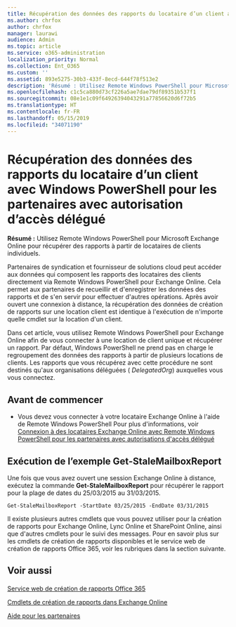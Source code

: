 ```yaml
---
title: Récupération des données des rapports du locataire d’un client avec Windows PowerShell pour les partenaires avec autorisation d’accès délégué
ms.author: chrfox
author: chrfox
manager: laurawi
audience: Admin
ms.topic: article
ms.service: o365-administration
localization_priority: Normal
ms.collection: Ent_O365
ms.custom: ''
ms.assetid: 893e5275-30b3-433f-8ecd-644f78f513e2
description: 'Résumé : Utilisez Remote Windows PowerShell pour Microsoft Exchange Online pour récupérer des rapports à partir de locataires de clients individuels.'
ms.openlocfilehash: c1c5ca880d73cf226a5ae7dae79df89351b537f1
ms.sourcegitcommit: 08e1e1c09f64926394043291a77856620d6f72b5
ms.translationtype: HT
ms.contentlocale: fr-FR
ms.lasthandoff: 05/15/2019
ms.locfileid: "34071190"
---
```

# <a name="retrieve-customer-tenant-reporting-data-with-windows-powershell-for-delegated-access-permissions-dap-partners"></a>Récupération des données des rapports du locataire d’un client avec Windows PowerShell pour les partenaires avec autorisation d’accès délégué

 **Résumé :** Utilisez Remote Windows PowerShell pour Microsoft Exchange Online pour récupérer des rapports à partir de locataires de clients individuels.
  
Partenaires de syndication et fournisseur de solutions cloud peut accéder aux données qui composent les rapports des locataires des clients directement via Remote Windows PowerShell pour Exchange Online. Cela permet aux partenaires de recueillir et d'enregistrer les données des rapports et de s'en servir pour effectuer d'autres opérations. Après avoir ouvert une connexion à distance, la récupération des données de création de rapports sur une location client est identique à l'exécution de n'importe quelle cmdlet sur la location d'un client.
  
Dans cet article, vous utilisez Remote Windows PowerShell pour Exchange Online afin de vous connecter à une location de client unique et récupérer un rapport. Par défaut, Windows PowerShell ne prend pas en charge le regroupement des données des rapports à partir de plusieurs locations de clients. Les rapports que vous récupérez avec cette procédure ne sont destinés qu'aux organisations déléguées ( _DelegatedOrg_) auxquelles vous vous connectez.
  
 
## <a name="before-you-begin"></a>Avant de commencer

- Vous devez vous connecter à votre locataire Exchange Online à l'aide de Remote Windows PowerShell Pour plus d'informations, voir [Connexion à des locataires Exchange Online avec Remote Windows PowerShell pour les partenaires avec autorisations d'accès délégué](connect-to-exchange-online-tenants-with-remote-windows-powershell-for-delegated.md)
    
## <a name="run-the-get-stalemailboxreport-sample"></a>Exécution de l’exemple Get-StaleMailboxReport

Une fois que vous avez ouvert une session Exchange Online à distance, exécutez la commande **Get-StaleMailboxReport** pour récupérer le rapport pour la plage de dates du 25/03/2015 au 31/03/2015.
  
```
Get-StaleMailboxReport -StartDate 03/25/2015 -EndDate 03/31/2015
```

Il existe plusieurs autres cmdlets que vous pouvez utiliser pour la création de rapports pour Exchange Online, Lync Online et SharePoint Online, ainsi que d'autres cmdlets pour le suivi des messages. Pour en savoir plus sur les cmdlets de création de rapports disponibles et le service web de création de rapports Office 365, voir les rubriques dans la section suivante.
  
## <a name="see-also"></a>Voir aussi

#### 

[Service web de création de rapports Office 365](https://go.microsoft.com/fwlink/p/?LinkId=532777)
  
[Cmdlets de création de rapports dans Exchange Online](https://go.microsoft.com/fwlink/p/?LinkId=526430)
  
[Aide pour les partenaires](https://go.microsoft.com/fwlink/p/?LinkID=533477)

